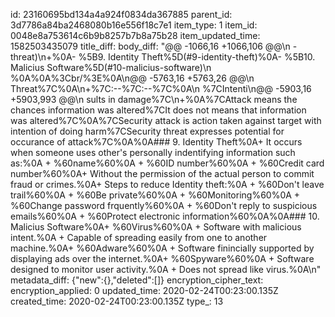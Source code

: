 id: 23160695bd134a4a924f0834da367885
parent_id: 3d7786a84ba2468080b16e556f18c7e1
item_type: 1
item_id: 0048e8a753614c6b9b8257b7b8a75b28
item_updated_time: 1582503435079
title_diff: 
body_diff: "@@ -1066,16 +1066,106 @@\n -threat)\n+%0A- %5B9. Identity Theft%5D(#9-identity-theft)%0A- %5B10. Malicius Software%5D(#10-malicius-software)\n %0A%0A%3Cbr/%3E%0A\n@@ -5763,16 +5763,26 @@\n Threat%7C%0A\n+%7C:--%7C:--%7C%0A\n %7CIntenti\n@@ -5903,16 +5903,993 @@\n sults in damage%7C\n+%0A%7CAttack means the chances information was altered%7CIt does not means that information was altered%7C%0A%7CSecurity attack is action taken against target with intention of doing harm%7CSecurity threat expresses potential for occurance of attack%7C%0A%0A### 9. Identity Theft%0A+ It occurs when someone uses other's personally indentifying information such as:%0A  + %60name%60%0A  + %60ID number%60%0A  + %60Credit card number%60%0A+ Without the permission of the actual person to commit fraud or crimes.%0A+ Steps to reduce Identity theft:%0A  + %60Don't leave trail%60%0A  + %60Be private%60%0A  + %60Monitoring%60%0A  + %60Change password frquently%60%0A  + %60Don't reply to suspicious emails%60%0A  + %60Protect electronic information%60%0A%0A### 10. Malicius Software%0A+ %60Virus%60%0A  + Software with malicious intent.%0A  + Capable of spreading easily from one to another machine.%0A+ %60Adware%60%0A  + Software finincially supported by displaying ads over the internet.%0A+ %60Spyware%60%0A  + Software designed to monitor user activity.%0A  + Does not spread like virus.%0A\n"
metadata_diff: {"new":{},"deleted":[]}
encryption_cipher_text: 
encryption_applied: 0
updated_time: 2020-02-24T00:23:00.135Z
created_time: 2020-02-24T00:23:00.135Z
type_: 13
